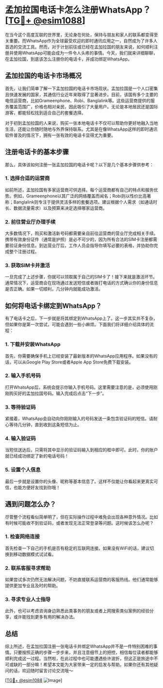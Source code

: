 # 孟加拉国电话卡怎么注册WhatsApp？[[TG💪+ @esim1088](https://t.me/s/esim1088)]

在当今这个高度互联的世界里，无论身在何处，保持与朋友和家人的联系都变得至关重要。而WhatsApp作为全球最受欢迎的即时通讯应用之一，自然成为了许多人首选的交流工具。然而，对于计划前往或已经在孟加拉国的朋友来说，如何顺利注册并使用WhatsApp可能会成为一件令人头疼的事情。今天，我们就来详细聊聊，在孟加拉国，到底该怎么注册你的电话卡，并成功绑定WhatsApp。

## 孟加拉国的电话卡市场概况

首先，让我们简单了解一下孟加拉国的电话卡市场现状。孟加拉国是一个人口密集且快速发展的国家，其通信行业近年来取得了显著进步。目前，该国有多个主要的电信运营商，比如Grameenphone、Robi、Banglalink等。这些运营商提供的服务覆盖范围广，价格也相对亲民，因此吸引了大量用户。无论是本地居民还是国际游客，都能轻松找到适合自己的套餐选择。

对于初到孟加拉国的人来说，购买一张本地电话卡不仅可以帮助你更好地融入当地生活，还能让你随时随地与外界保持联系。尤其是在像WhatsApp这样的即时通讯软件普及的情况下，拥有一张有效的电话卡显得尤为重要。

## 注册电话卡的基本步骤

那么，具体该如何注册一张孟加拉国的电话卡呢？以下是几个基本步骤供参考：

### 1. 选择合适的运营商

如前所述，孟加拉国有多家运营商可供选择。每个运营商都有自己的特点和服务优势。例如，Grameenphone以其广泛的网络覆盖而闻名；Robi则以性价比高著称；Banglalink则专注于提供灵活多样的套餐选项。建议根据个人需求（如通话时长、数据流量需求）以及预算来决定选择哪家运营商。

### 2. 前往营业厅办理手续

大多数情况下，购买和激活新号码都需要亲自前往运营商的营业厅完成相关手续。携带有效身份证件（通常是护照）是必不可少的，因为所有合法的SIM卡注册都需要验证身份信息。到达营业厅后，工作人员会指导你填写必要的表格，并协助你完成整个注册过程。

### 3. 获取SIM卡并激活

一旦完成了上述步骤，你就可以领取属于自己的SIM卡了！接下来就是激活环节。通常情况下，运营商会在现场通过发送短信或者拨打电话的方式确认你的身份信息是否正确。如果一切顺利，几分钟内就能成功激活。

## 如何将电话卡绑定到WhatsApp？

有了电话卡之后，下一步就是将其绑定到WhatsApp上了。这一步其实并不复杂，但如果你是第一次尝试，可能会遇到一些小麻烦。下面我们将详细介绍具体的流程：

### 1. 下载并安装WhatsApp

首先，你需要确保手机上已经安装了最新版本的WhatsApp应用程序。如果没有的话，可以从Google Play Store或者Apple App Store免费下载安装。

### 2. 输入手机号码

打开WhatsApp后，系统会提示你输入手机号码。这里需要注意的是，必须使用刚刚购买好的孟加拉国号码。输入完成后点击“下一步”。

### 3. 等待验证码

紧接着，WhatsApp会自动向你刚刚输入的号码发送一条包含验证码的短信。请耐心等待几分钟，直到收到这条短信为止。

### 4. 输入验证码

当短信送达后，只需将其中显示的验证码输入到相应的框中即可。此时，你的账户就已经成功绑定了新的电话号码！

### 5. 设置个人信息

最后一步就是设置你的头像、昵称等基本信息了。这样不仅能让你看起来更真实可信，也能方便好友找到你哦！

## 遇到问题怎么办？

尽管整个流程看似简单明了，但在实际操作过程中难免会出现各种意外情况。比如有时候可能收不到验证码，或者发现无法正常登录等问题。这时候该怎么办呢？

### 1. 检查网络连接

首先检查一下自己的手机是否有稳定的互联网连接。如果没有WiFi的话，建议切换到移动数据模式试试看。

### 2. 联系客服寻求帮助

如果尝试多次仍然无法解决问题，不妨直接联系运营商的客服热线。他们通常能够提供更加专业且及时的帮助。

### 3. 寻求专业人士指导

此外，也可以考虑咨询身边熟悉此类事务的朋友或者上网搜索类似案例的经验分享，或许能找到更多有用的解决办法。

## 总结

综上所述，在孟加拉国注册一张电话卡并绑定WhatsApp并不是一件特别困难的事情。只要按照正确的步骤一步步来，并且注意细节上的把控，相信每位读者都能够顺利完成这一过程。当然啦，在此过程中也可能遭遇些许波折，但这正是旅途中不可或缺的一部分嘛！希望本文能为大家带来一定的启发与帮助。如果你还有其他疑问的话，欢迎随时留言讨论交流哦～

[[TG💪+ @esim1088](https://t.me/s/esim1088) ![Image](https://i.postimg.cc/4NQfJmqS/Snipaste-2025-05-13-00-14-12.png)]